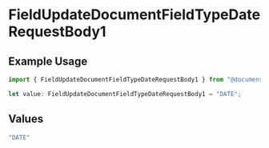 # FieldUpdateDocumentFieldTypeDateRequestBody1

## Example Usage

```typescript
import { FieldUpdateDocumentFieldTypeDateRequestBody1 } from "@documenso/sdk-typescript/models/operations";

let value: FieldUpdateDocumentFieldTypeDateRequestBody1 = "DATE";
```

## Values

```typescript
"DATE"
```